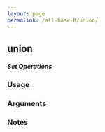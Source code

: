 ```yaml
---
layout: page
permalink: /all-base-R/union/
---
```


## __union__

#### _Set Operations_

### Usage

### Arguments

### Notes
